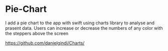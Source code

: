 # Pie-Chart

I add a pie chart to the app with swift using charts library to analyse and prasent data.
Users can increase or decrease the numbers of any color with the steppers above the screen
 
 
 https://github.com/danielgindi/Charts/ 
